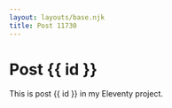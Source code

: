 ```yaml
---
layout: layouts/base.njk
title: Post 11730
---
```


# Post {{ id }}

This is post {{ id }} in my Eleventy project.
